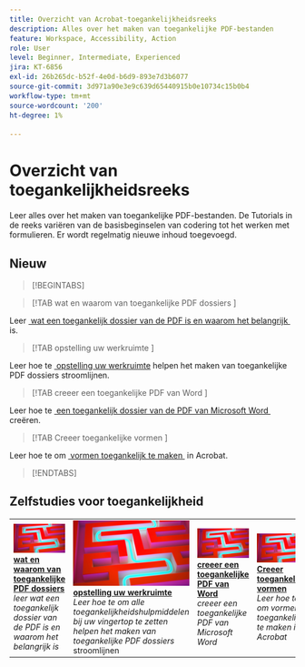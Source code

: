 ```yaml
---
title: Overzicht van Acrobat-toegankelijkheidsreeks
description: Alles over het maken van toegankelijke PDF-bestanden
feature: Workspace, Accessibility, Action
role: User
level: Beginner, Intermediate, Experienced
jira: KT-6856
exl-id: 26b265dc-b52f-4e0d-b6d9-893e7d3b6077
source-git-commit: 3d971a90e3e9c639d65440915b0e10734c15b0b4
workflow-type: tm+mt
source-wordcount: '200'
ht-degree: 1%

---
```


# Overzicht van toegankelijkheidsreeks

Leer alles over het maken van toegankelijke PDF-bestanden. De Tutorials in de reeks variëren van de basisbeginselen van codering tot het werken met formulieren. Er wordt regelmatig nieuwe inhoud toegevoegd.

## Nieuw

>[!BEGINTABS]

>[!TAB  wat en waarom van toegankelijke PDF dossiers ]

Leer [&#x200B; wat een toegankelijk dossier van de PDF is en waarom het belangrijk &#x200B;](what-why-accessible-pdf.md) is.

>[!TAB  opstelling uw werkruimte ]

Leer hoe te [&#x200B; opstelling uw werkruimte &#x200B;](set-up-workspace.md) helpen het maken van toegankelijke PDF dossiers stroomlijnen.

>[!TAB  creeer een toegankelijke PDF van Word ]

Leer hoe te [&#x200B; een toegankelijk dossier van de PDF van Microsoft Word &#x200B;](create-accessible-from-word.md) creëren.

>[!TAB  Creeer toegankelijke vormen ]

Leer hoe te om [&#x200B; vormen toegankelijk te maken &#x200B;](create-accessible-forms.md) in Acrobat.

>[!ENDTABS]

## Zelfstudies voor toegankelijkheid

<table style="table-layout:fixed">
<tr>
  <td>
    <a href="what-why-accessible-pdf.md">
      <img alt="De wat en waarom van toegankelijke PDF-bestanden" src="../assets/accessibility-series-2025.png" />
    </a>
    <div>
    <a href="what-why-accessible-pdf.md"><strong> wat en waarom van toegankelijke PDF dossiers </strong></a>
    </div>
    <em> leer wat een toegankelijk dossier van de PDF is en waarom het belangrijk is </em>
    <br>
  </td>
  <td>
    <a href="set-up-workspace.md">
      <img alt="Uw werkruimte instellen" src="../assets/accessibility-series-2025.png" />
    </a>
    <div>
    <a href="set-up-workspace.md"><strong> opstelling uw werkruimte </strong></a>
    </div>
    <em> Leer hoe te om alle toegankelijkheidshulpmiddelen bij uw vingertop te zetten helpen het maken van toegankelijke PDF dossiers </em> stroomlijnen
    <br>
  </td>
  <td>
    <a href="create-accessible-from-word.md">
      <img alt="Een toegankelijke PDF maken vanuit Word" src="../assets/accessibility-series-2025.png" />
    </a>
    <div>
    <a href="create-accessible-from-word.md"><strong> creeer een toegankelijke PDF van Word </strong></a>
    </div>
    <em> creeer een toegankelijke PDF van Microsoft Word </em>
    <br>
  </td>
  <td>
    <a href="create-accessible-forms.md">
      <img alt="Toegankelijke formulieren maken" src="../assets/accessibility-series-2025.png" />
    </a>
    <div>
    <a href="create-accessible-forms.md"><strong> Creeer toegankelijke vormen </strong></a>
    </div>
    <em> Leer hoe te om vormen toegankelijk te maken in Acrobat </em>
    <br>
  </td>
</tr>
</table>
